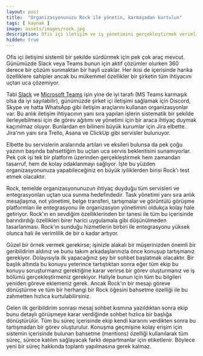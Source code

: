 ```yaml
---
layout: post
title:  "Organizasyonunuzu Rock ile yönetin, karmaşadan kurtulun"
tags: [ kaynak ]
image: assets/images/rock.jpg
description: Ofis içi iletişim ve iş yönetimini gerçekleştirmek verimlilik açısından oldukça önemlidir. Bu organizasyonu sürdürürken hangi araçları kullandığınız da personellerinizin verimliliğini etkiler.
hidden: true
---
```

Ofis içi iletişimi sistemli bir şekilde sürdürmek için pek çok araç mevcut. Günümüzde Slack veya Teams bunun için aktif çözümler olurken 360 derece bir çözüm sunmaktan bir hayli uzaklar. Her ikisi de içerisinde harika özelliklere sahipler ancak bu mükemmel özellikler bir şirketin tüm ihtiyacını uçtan uca çözemiyor.

Tabi [Slack](https://slack.com) ve [Microsoft Teams](https://www.microsoft.com/tr-tr/microsoft-teams/group-chat-software) işin yine de iyi tarafı (MS Teams karmaşık olsa da iyi sayılabilir), günümüzde şirket içi iletişimi sağlamak için Discord, Skype ve hatta WhatsApp gibi iletişim araçlarını kullanan organizasyonlar var. Bu anlık iletişim ihtiyacının yanı sıra yapılan işlerin sistematik bir şekilde ilerleyebilmesi için de görev ağıtımı ve yönetimi için bir araca ihtiyaç duymak kaçınılmaz oluyor. Bunlardan en bilineni büyük kurumlar için Jira elbette. Jira'nın yanı sıra Trello, Asana ve ClickUp gibi servisler bulunuyor.

Elbette bu servislerin aralarında artıları ve eksileri bulunsa da pek çoğu yazının başında bahsettiğim bu uçtan uca servis beklentisini sunamıyorlar. Pek çok işi tek bir platform üzerinden gerçekleştirmek hem zamandan tasarruf, hem de kolay odaklanmayı sağlıyor. İşte bu yüzden organizasyonunuza yapabileceğiniz en büyük iyiliklerden birisi Rock'ı test etmek olacaktır.

Rock, temelde organizasyonunuzun ihtiyaç duyduğu tüm servisleri ve entegrasyonları uçtan uca sunma hedefindedir. Task yönetimi yanı sıra anlık mesajlaşma, not yönetimi, belge transferi, tartışmalar ve görüntülü görüşme platformları ile entegrasyonu ile organizasyon yönetimini oldukça kolay hale getiriyor. Rock'ın en sevdiğim özelliklerinden bir tanesi ile tüm bu içerisinde barındırdığı özellikleri birer harici uygulamala gibi düşünülmeden tasarlanması. Rock'ın sunduğu hizmetlerin birbiri ile entegrasyonu yüksek olunca hali ile verimlilik de bir o kadar artıyor.

Güzel bir örnek vermek gerekirse; işinizle alakalı bir müşerinizden önemli bir geribildirim aldınız ve bunu takım arkadaşlarınızla önce konuşup tartışmanız gerekiyor. Dolayısıyla ilk yapacağınız şey bir sohbet başlatmak olacaktır. Bir başlık altında bu konuyu yeterince tartıştıktan sonra eğer tüm ekip bu konuyu soruşturmanız gerektiğine karar verirse bir görev oluşturmanız ve iş bölümü gerçekleştirmeniz gerekiyor. Haliyle bunun için tüm bu bilgileri yeniden göreve eklemeniz gerek. Ancak Rock'ın bir mesajı göreve dönüştürme ve tüm bir herhangi bir Rock öğesini bahsetme özelliği ile bu zahmetten hızlıca kurtulabilirsiniz.

Gelen ilk geribildirim sonrası mesaj sohbet kısmına yazıldıktan sonra ekip bunu detaylı görüşmeye karar verdiğinde sohbet hızlıca bir başlığa dönüştürülür. Tüm bu süreç içerisinde ekip kendi kararını verdikten sonra bu tartışmadan bir görev oluşturulur. Konuşma geçmişine kolay erişim için sistemin içerisinde bulunan bahsetme (mentions) özelliği kullanılarak tüm süreç, sürece katılım sağlayacak farklı departmanlar için etiketlenir. Böylece yeni bir süreç hakkında toplantı yapılmasına gerek kalmaz. 